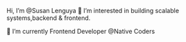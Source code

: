  Hi, I’m @Susan Lenguya
👀 I’m interested in building scalable systems,backend & frontend. 

🌱 I’m currently Frontend Developer @Native Coders

<!---
SusanLenguya/SusanLenguya is a ✨ special ✨ repository because its `README.md` (this file) appears on your GitHub profile.
You can click the Preview link to take a look at your changes.
--->
